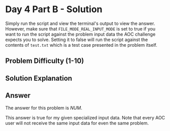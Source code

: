 # Day 4 Part B - Solution

Simply run the script and view the terminal's output to view the answer. However, make sure that 
`FILE_MODE_REAL_INPUT_MODE` is set to true if you want to run the script against the problem input data the AOC challenge 
expects you to solve. Setting it to false will run the script against the contents of `test.txt` which is a 
test case presented in the problem itself. 

## Problem Difficulty (1-10)


## Solution Explanation

## Answer

The answer for this problem is *NUM*.

This answer is true for my given specialized input data. Note that every AOC user will not receive the
same input data for even the same problem.